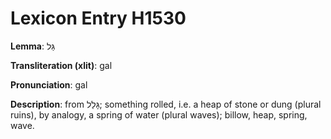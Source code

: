 # Lexicon Entry H1530

**Lemma**: גַּל

**Transliteration (xlit)**: gal

**Pronunciation**: gal

**Description**:
from גָּלַל; something rolled, i.e. a heap of stone or dung (plural ruins), by analogy, a spring of water (plural waves); billow, heap, spring, wave.
